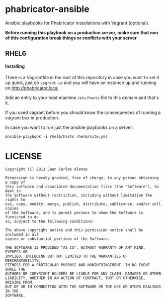 # phabricator-ansible

Ansible playbooks for Phabricator installations with Vagrant (optional).

**Before running this playbook on a production server, make sure that non of this configuration
break things or conflicts with your server**

## RHEL6

#### Installing

There is a Vagrantfile in the root of this repository in case you want to set it up
quick, just do `vagrant up` and you will have an instance up and running on http://phabricator.local

Add an entry to your host machine `/etc/hosts` file to this domain and that's it.

If you used vagrant before you should know the consequences of running a vagrant box in production.

In case you want to run just the ansible playbooks on a server:

`ansible-playbook -i rhel6/hosts rhel6/site.yml`


# LICENSE

```
Copyright (C) 2013 Juan Carlos Alonso

Permission is hereby granted, free of charge, to any person obtaining a copy of
this software and associated documentation files (the "Software"), to deal in
the Software without restriction, including without limitation the rights to
use, copy, modify, merge, publish, distribute, sublicense, and/or sell copies
of the Software, and to permit persons to whom the Software is furnished to do
so, subject to the following conditions:

The above copyright notice and this permission notice shall be included in all
copies or substantial portions of the Software.

THE SOFTWARE IS PROVIDED "AS IS", WITHOUT WARRANTY OF ANY KIND, EXPRESS OR
IMPLIED, INCLUDING BUT NOT LIMITED TO THE WARRANTIES OF MERCHANTABILITY,
FITNESS FOR A PARTICULAR PURPOSE AND NONINFRINGEMENT. IN NO EVENT SHALL THE
AUTHORS OR COPYRIGHT HOLDERS BE LIABLE FOR ANY CLAIM, DAMAGES OR OTHER
LIABILITY, WHETHER IN AN ACTION OF CONTRACT, TORT OR OTHERWISE, ARISING FROM,
OUT OF OR IN CONNECTION WITH THE SOFTWARE OR THE USE OR OTHER DEALINGS IN THE
SOFTWARE.
```

